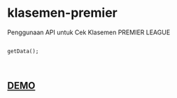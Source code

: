 # klasemen-premier

<p>Penggunaan API untuk Cek Klasemen PREMIER LEAGUE</p>

<pre>
<code>
<?php
require_once('cURLclass.php');

$get 	= 	new cURL('http://bayyu.me/api/klasemen-premier/');
$data 	= 	$get->getData();

</code>
</pre>



<a href="http://bayyu.me/demo/cek-klasemen/" target="_blank"><h2>DEMO</h2></a>
